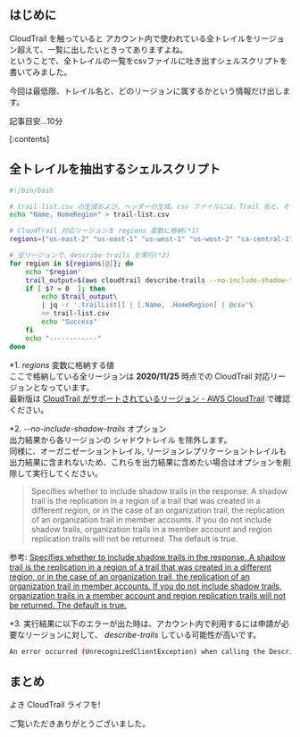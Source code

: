 ## はじめに
 CloudTrail を触っていると アカウント内で使われている全トレイルをリージョン超えて、一覧に出したいときってありますよね。  
ということで、全トレイルの一覧をcsvファイルに吐き出すシェルスクリプトを書いてみました。

今回は最低限、トレイル名と、どのリージョンに属するかという情報だけ出します。

記事目安...10分

[:contents]

## 全トレイルを抽出するシェルスクリプト

```bash
#!/bin/bash

# trail-list.csv の生成および、ヘッダーの生成。csv ファイルには、Trail 名と、そのホームリージョンがそれぞれ格納される。
echo "Name, HomeRegion" > trail-list.csv

# CloudTrail 対応リージョンを regions 変数に格納(*1)
regions=("us-east-2" "us-east-1" "us-west-1" "us-west-2" "ca-central-1" "af-south-1" "ap-east-1" "ap-south-1" "ap-northeast-3" "ap-northeast-2" "ap-southeast-1" "ap-southeast-2" "ap-northeast-1" "cn-north-1" "cn-northwest-1" "eu-central-1" "eu-north-1" "eu-west-1" "eu-west-2" "eu-west-3" "eu-south-1" "me-south-1" "us-gov-east-1" "us-gov-west-1" "sa-east-1")

# 全リージョンで、describe-trails を実行(*2)
for region in ${regions[@]}; do
    echo "$region"
    trail_output=$(aws cloudtrail describe-trails --no-include-shadow-trails --region $region )
    if [ $? = 0  ]; then
        echo $trail_output\
        | jq -r '.trailList[] | [.Name, .HomeRegion] | @csv'\
        >> trail-list.csv
        echo "Success"
    fi
    echo "------------"
done
```

\*1. *regions* 変数に格納する値   
ここで格納している全リージョンは **2020/11/25** 時点での CloudTrail 対応リージョンとなっています。  
最新版は [CloudTrail がサポートされているリージョン \- AWS CloudTrail](https://docs.aws.amazon.com/ja_jp/awscloudtrail/latest/userguide/cloudtrail-supported-regions.html) で確認ください。

\*2.  *--no-include-shadow-trails* オプション  
出力結果から各リージョンの シャドウトレイル を除外します。  
同様に、オーガニゼーショントレイル, リージョンレプリケーショントレイルも出力結果に含まれないため、これらを出力結果に含めたい場合はオプションを削除して実行してください。

> Specifies whether to include shadow trails in the response. A shadow trail is the replication in a region of a trail that was created in a different region, or in the case of an organization trail, the replication of an organization trail in member accounts. If you do not include shadow trails, organization trails in a member account and region replication trails will not be returned. The default is true.  

参考: [Specifies whether to include shadow trails in the response\. A shadow trail is the replication in a region of a trail that was created in a different region, or in the case of an organization trail, the replication of an organization trail in member accounts\. If you do not include shadow trails, organization trails in a member account and region replication trails will not be returned\. The default is true\.](https://docs.aws.amazon.com/cli/latest/reference/cloudtrail/describe-trails.html)

\*3. 実行結果に以下のエラーが出た時は、アカウント内で利用するには申請が必要なリージョンに対して、 *describe-trails* している可能性が高いです。
```bash
An error occurred (UnrecognizedClientException) when calling the DescribeTrails operation: The security token included in the request is invalid
```

## まとめ

よき CloudTrail ライフを!

ご覧いただきありがとうございました。
